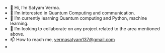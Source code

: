 - 👋 Hi, I’m Satyam Verma.
- 👀 I’m interested in Quantum Computing and communication.
- 🌱 I’m currently learning Quantum computing and Python, machine learning.
- 💞️ I’m looking to collaborate on any project related to the area mentioned above.
- 📫 How to reach me, vermasatyam137@gmail.com
- 
<!---
Sattu01/Sattu01 is a ✨ special ✨ repository because its `README.md` (this file) appears on your GitHub profile.
You can click the Preview link to take a look at your changes.
--->

